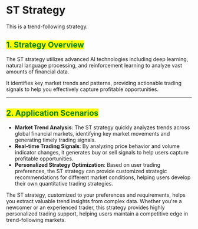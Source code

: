 # ST Strategy

This is a trend-following strategy.

## <mark style="color:green;">1. Strategy Overview</mark>

The ST strategy utilizes advanced AI technologies including deep learning, natural language processing, and reinforcement learning to analyze vast amounts of financial data.&#x20;

It identifies key market trends and patterns, providing actionable trading signals to help you effectively capture profitable opportunities.

***

## <mark style="color:green;">2. Application Scenarios</mark>

* **Market Trend Analysis**: The ST strategy quickly analyzes trends across global financial markets, identifying key market movements and generating timely trading signals.
* **Real-time Trading Signals**: By analyzing price behavior and volume indicator changes, it generates buy or sell signals to help users capture profitable opportunities.
* **Personalized Strategy Optimization**: Based on user trading preferences, the ST strategy can provide customized strategic recommendations for different market conditions, helping users develop their own quantitative trading strategies.

The ST strategy, customized to your preferences and requirements, helps you extract valuable trend insights from complex data. Whether you're a newcomer or an experienced trader, this strategy provides highly personalized trading support, helping users maintain a competitive edge in trend-following markets.
